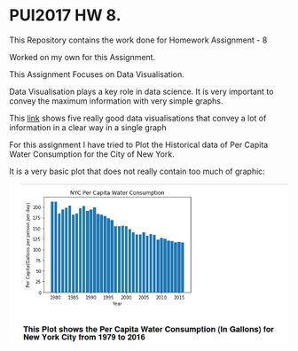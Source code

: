 # PUI2017 HW 8.

This Repository contains the work done for Homework Assignment - 8

Worked on my own for this Assignment.


This Assignment Focuses on Data Visualisation.

Data Visualisation plays a key role in data science. It is very important to convey the maximum information with very simple graphs.

This [link](https://blog.udacity.com/2015/01/15-data-visualizations-will-blow-mind.html) shows five really good data visualisations that convey a lot of information in a clear way in a single graph

For this assignment I have tried to Plot the Historical data of Per Capita Water Consumption for the City of New York.

It is a very basic plot that does not really contain too much of graphic:

[![solarpalette](screenshots/1.PNG)](https://github.com/praveenashokkumar/PUI2017_pak348/blob/master/HW8_pak348/NYC%20Water%20Consumption.ipynb)


